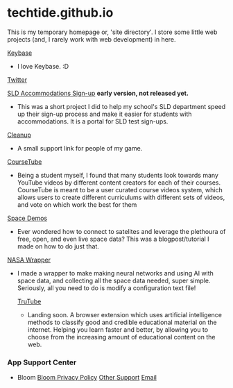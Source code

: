 # techtide.github.io

This is my temporary homepage or, 'site directory'. I store some little web projects (and, I rarely work with web development) in here.

[Keybase](https://keybase.io/techtide)
* I love Keybase. :D

[Twitter](https://twitter.com/computer_time)

[SLD Accommodations Sign-up](https://techtide.github.io/sld) **early version, not released yet.**
* This was a short project I did to help my school's SLD department speed up their sign-up process and make it easier for students with accommodations. It is a portal for SLD test sign-ups.

[Cleanup](https://techtide.github.io/cleanup.html)
* A small support link for people of my game.

[CourseTube](https://techtide.github.io/coursetube)
* Being a student myself, I found that many students look towards many YouTube videos by different content creators for each of their courses. CourseTube is meant to be a user curated course videos system, which allows users to create different curriculums with different sets of videos, and vote on which work the best for them

[Space Demos](https://github.com/techtide/space-demos/blob/master/README.md)
* Ever wondered how to connect to satelites and leverage the plethoura of free,
    open, and even live space data? This was a blogpost/tutorial I made on how
    to do just that.

[NASA Wrapper](https://github.com/techtide/nasawrapper)
* I made a wrapper to make making neural networks and using AI with space data,
    and collecting all the space data needed, super simple. Seriously, all you
    need to do is modify a configuration text file!

    [TruTube](https://techtide.github.io/trutube/index.html)
    * Landing soon. A browser extension which uses artificial intelligence
        methods to classify good and credible educational material on the
        internet. Helping you learn faster and better, by allowing you to
        choose from the increasing amount of educational content on the web.

### App Support Center
* Bloom
[Bloom Privacy Policy](https://techtide.github.io/privacy.html)
[Other Support](https://twitter.com/computer_time)
[Email](mailto:ab6.host@gmail.com)
